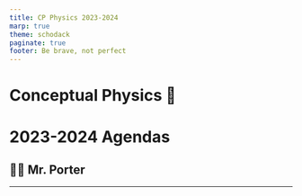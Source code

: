 ```yaml
---
title: CP Physics 2023-2024
marp: true
theme: schodack
paginate: true
footer: Be brave, not perfect
---
```


# Conceptual Physics 🔭 <!---fit--->

# **2023-2024** Agendas

## 👨‍🏫 Mr. Porter

---
